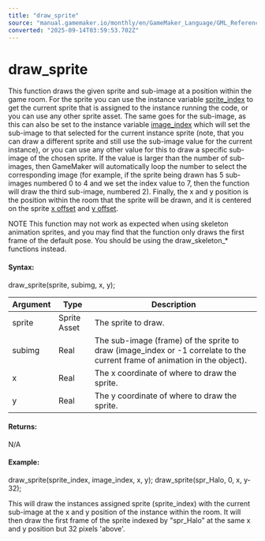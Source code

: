 ```yaml
---
title: "draw_sprite"
source: "manual.gamemaker.io/monthly/en/GameMaker_Language/GML_Reference/Drawing/Sprites_And_Tiles/draw_sprite.htm"
converted: "2025-09-14T03:59:53.702Z"
---
```


# draw\_sprite

This function draws the given sprite and sub-image at a position within the game room. For the sprite you can use the instance variable [sprite\_index](../../Asset_Management/Sprites/Sprite_Instance_Variables/sprite_index.md) to get the current sprite that is assigned to the instance running the code, or you can use any other sprite asset. The same goes for the sub-image, as this can also be set to the instance variable [image\_index](../../Asset_Management/Sprites/Sprite_Instance_Variables/image_index.md) which will set the sub-image to that selected for the current instance sprite (note, that you can draw a different sprite and still use the sub-image value for the current instance), or you can use any other value for this to draw a specific sub-image of the chosen sprite. If the value is larger than the number of sub-images, then GameMaker will automatically loop the number to select the corresponding image (for example, if the sprite being drawn has 5 sub-images numbered 0 to 4 and we set the index value to 7, then the function will draw the third sub-image, numbered 2). Finally, the x and y position is the position within the room that the sprite will be drawn, and it is centered on the sprite [x offset](../../Asset_Management/Sprites/Sprite_Instance_Variables/sprite_xoffset.md) and [y offset](../../Asset_Management/Sprites/Sprite_Instance_Variables/sprite_yoffset.md).

NOTE This function may not work as expected when using skeleton animation sprites, and you may find that the function only draws the first frame of the default pose. You should be using the draw\_skeleton\_\* functions instead.

#### Syntax:

draw\_sprite(sprite, subimg, x, y);

| Argument | Type | Description |
| --- | --- | --- |
| sprite | Sprite Asset | The sprite to draw. |
| subimg | Real | The sub-image (frame) of the sprite to draw (image_index or -1 correlate to the current frame of animation in the object). |
| x | Real | The x coordinate of where to draw the sprite. |
| y | Real | The y coordinate of where to draw the sprite. |

#### Returns:

N/A

#### Example:

draw\_sprite(sprite\_index, image\_index, x, y);
draw\_sprite(spr\_Halo, 0, x, y-32);

This will draw the instances assigned sprite (sprite\_index) with the current sub-image at the x and y position of the instance within the room. It will then draw the first frame of the sprite indexed by "spr\_Halo" at the same x and y position but 32 pixels 'above'.